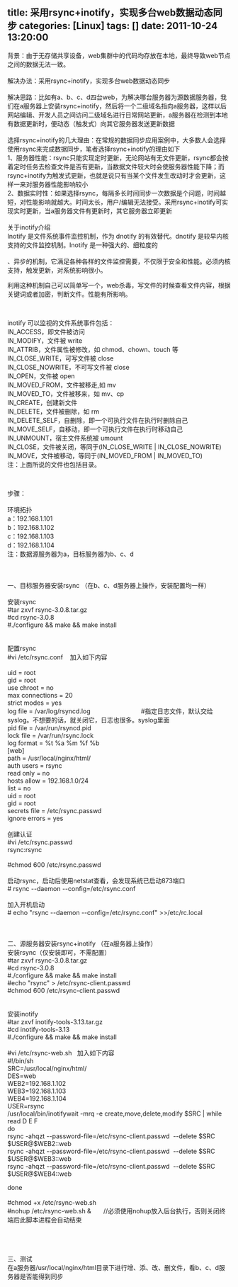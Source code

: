 title: 采用rsync+inotify，实现多台web数据动态同步
categories: [Linux]
tags: []
date: 2011-10-24 13:20:00
---
<p>背景：由于无存储共享设备，web集群中的代码均存放在本地，最终导致web节点之间的数据无法一致。<br /><br />解决办法：采用rsync+inotify，实现多台web数据动态同步<br /><br />解决思路：比如有a、b、c、d四台web，为解决哪台服务器为源数据服务器，我们在a服务器上安装rsync+inotify，然后将一个二级域名指向a服务器，这样以后网站编辑、开发人员之间访问二级域名进行日常网站更新，a服务器在检测到本地有数据更新时，便动态（触发式）向其它服务器发送更新数据<br /><br />选择rsync+inotify的几大理由：在常规的数据同步应用案例中，大多数人会选择使用rsync来完成数据同步，笔者选择rsync+inotify的理由如下<br />1、服务器性能：rsync只能实现定时更新，无论网站有无文件更新，rsync都会按着定时任务去检查文件是否有更新，当数据文件较大时会使服务器性能下降；而rsync+inotify为触发式更新，也就是说只有当某个文件发生改动时才会更新，这样一来对服务器性能影响较小<br />2、数据实时性：如果选择rsync，每隔多长时间同步一次数据是个问题，时间越短，对性能影响就越大。时间太长，用户/编辑无法接受。采用rsync+inotify可实现实时更新，当a服务器文件有更新时，其它服务器立即更新<br /><br />关于inotify介绍<br />Inotify 是文件系统事件监控机制，作为 dnotify 的有效替代。dnotify 是较早内核支持的文件监控机制。Inotify 是一种强大的、细粒度的<br /><br />、异步的机制，它满足各种各样的文件监控需要，不仅限于安全和性能。必须内核支持，触发更新，对系统影响很小。</p><p>利用这种机制自己可以简单写一个，web杀毒，写文件的时候查看文件内容，根据关键词或者加密，判断文件。性能有所影响。</p><p>&nbsp;</p><p>inotify 可以监视的文件系统事件包括：<br />IN_ACCESS，即文件被访问<br />IN_MODIFY，文件被 write<br />IN_ATTRIB，文件属性被修改，如 chmod、chown、touch 等<br />IN_CLOSE_WRITE，可写文件被 close<br />IN_CLOSE_NOWRITE，不可写文件被 close<br />IN_OPEN，文件被 open<br />IN_MOVED_FROM，文件被移走,如 mv<br />IN_MOVED_TO，文件被移来，如 mv、cp<br />IN_CREATE，创建新文件<br />IN_DELETE，文件被删除，如 rm<br />IN_DELETE_SELF，自删除，即一个可执行文件在执行时删除自己<br />IN_MOVE_SELF，自移动，即一个可执行文件在执行时移动自己<br />IN_UNMOUNT，宿主文件系统被 umount<br />IN_CLOSE，文件被关闭，等同于(IN_CLOSE_WRITE | IN_CLOSE_NOWRITE)<br />IN_MOVE，文件被移动，等同于(IN_MOVED_FROM | IN_MOVED_TO)<br />注：上面所说的文件也包括目录。 </p><p><br /></p><p>步骤：<br /><br />环境拓扑<br />a：192.168.1.101<br />b：192.168.1.102<br />c：192.168.1.103<br />d：192.168.1.104<br />注：数据源服务器为a，目标服务器为b、c、d<br /><br /><br /><br />一、目标服务器安装rsync （在b、c、d服务器上操作，安装配置均一样）<br /><br />安装rsync<br />#tar zxvf rsync-3.0.8.tar.gz<br />#cd rsync-3.0.8<br />#./configure &amp;&amp; make &amp;&amp; make install<br /><br /><br />配置rsync<br />#vi /etc/rsync.conf&nbsp; &nbsp; 加入如下内容<br /><br />uid = root<br />gid = root<br />use chroot = no<br />max connections = 20<br />strict modes = yes<br />log file = /var/log/rsyncd.log&nbsp;&nbsp;&nbsp;&nbsp;&nbsp;&nbsp;&nbsp;&nbsp;&nbsp;&nbsp;&nbsp;&nbsp;&nbsp;&nbsp;&nbsp;&nbsp;&nbsp;&nbsp;&nbsp;&nbsp;&nbsp;&nbsp;&nbsp;&nbsp;&nbsp;&nbsp;&nbsp;&nbsp; #指定日志文件，默认交给syslog。不想要的话，就关闭它，日志也很多。syslog里面<br />pid file = /var/run/rsyncd.pid<br />lock file = /var/run/rsync.lock<br />log format = %t %a %m %f %b&nbsp;&nbsp;&nbsp;&nbsp;&nbsp;&nbsp;&nbsp; <br />[web]<br />path = /usr/local/nginx/html/<br />auth users = rsync<br />read only = no<br />hosts allow = 192.168.1.0/24<br />list = no<br />uid = root<br />gid = root<br />secrets file = /etc/rsync.passwd<br />ignore errors = yes<br /><br />创建认证<br />#vi /etc/rsync.passwd<br />rsync:rsync<br /><br />#chmod 600 /etc/rsync.passwd<br /><br />启动rsync，启动后使用netstat查看，会发现系统已启动873端口<br /># rsync --daemon --config=/etc/rsync.conf&nbsp; &nbsp;<br /><br />加入开机启动<br /># echo &quot;rsync --daemon --config=/etc/rsync.conf&quot; &gt;&gt;/etc/rc.local<br /><br /><br /><br />二、源服务器安装rsync+inotify （在a服务器上操作）<br />安装rsync（仅安装即可，不需配置）<br />#tar zxvf rsync-3.0.8.tar.gz<br />#cd rsync-3.0.8<br />#./configure &amp;&amp; make &amp;&amp; make install<br />#echo &quot;rsync&quot; &gt; /etc/rsync-client.passwd<br />#chmod 600 /etc/rsync-client.passwd<br /><br /><br />安装inotify<br />#tar zxvf inotify-tools-3.13.tar.gz<br />#cd inotify-tools-3.13<br />#./configure &amp;&amp; make &amp;&amp; make install<br /><br />#vi /etc/rsync-web.sh&nbsp; &nbsp;加入如下内容<br />#!/bin/sh<br />SRC=/usr/local/nginx/html/ <br />DES=web<br />WEB2=192.168.1.102<br />WEB3=192.168.1.103<br />WEB4=192.168.1.104<br />USER=rsync<br />/usr/local/bin/inotifywait -mrq -e create,move,delete,modify $SRC | while read D E F&nbsp;&nbsp;&nbsp;&nbsp;&nbsp;&nbsp;&nbsp;&nbsp;&nbsp;&nbsp;&nbsp;&nbsp;&nbsp;&nbsp;&nbsp;&nbsp; <br />do<br />rsync -ahqzt --password-file=/etc/rsync-client.passwd&nbsp;&nbsp;--delete $SRC $USER@$WEB2::web<br />rsync -ahqzt --password-file=/etc/rsync-client.passwd&nbsp;&nbsp;--delete $SRC $USER@$WEB3::web<br />rsync -ahqzt --password-file=/etc/rsync-client.passwd&nbsp;&nbsp;--delete $SRC $USER@$WEB4::web</p><p>done<br /><br />#chmod +x /etc/rsync-web.sh<br />#nohup /etc/rsync-web.sh &amp;&nbsp; &nbsp;&nbsp; &nbsp; //必须使用nohup放入后台执行，否则关闭终端后此脚本进程会自动结束<br /><br /><br /><br /><br />三、测试<br />在a服务器/usr/local/nginx/html目录下进行增、添、改、删文件，看b、c、d服务器是否能得到同步</p>
